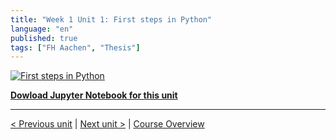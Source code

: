 ```yaml
---
title: "Week 1 Unit 1: First steps in Python"
language: "en"
published: true
tags: ["FH Aachen", "Thesis"]
---
```


[![First steps in Python](https://img.youtube.com/vi/Us6Y3uuw3-A/hqdefault.jpg)](https://youtu.be/Us6Y3uuw3-A)

[**Dowload Jupyter Notebook for this unit**](https://opensap-public.s3.openhpicloud.de/courses/2qRB6Gz3FcfD2OBbnSCf8m/rtfiles/2s34oHOMVO1plGpsGwSXUe/openSAP_python1_Week_1_Unit_1_firststeps_notebook.ipynb)

---

[< Previous unit](/teaching/python-mooc/week1_unit1_selftest) | [Next unit >](/teaching/python-mooc/week1_course_elements) |
[Course Overview](/teaching/python-mooc)